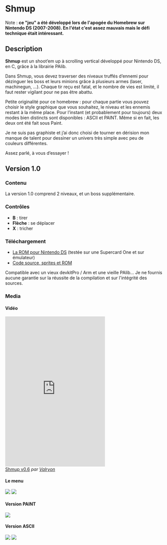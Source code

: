# Shmup

Note : **ce "jeu" a été développé lors de l'apogée du Homebrew sur Nintendo DS (2007-2008). En l'état c'est assez mauvais mais le défi technique était intéressant.**

## Description

**Shmup** est un shoot’em up à scrolling vertical développé pour Nintendo DS, en C, grâce à la librairie PAlib.


Dans Shmup, vous devez traverser des niveaux truffés d’ennemi pour dézinguer les boss et leurs minions grâce à plusieurs armes (laser, machinegun, …). Chaque tir reçu est fatal, et le nombre de vies est limité, il faut rester vigilant pour ne pas être abattu.

Petite originalité pour ce homebrew : pour chaque partie vous pouvez choisir le style graphique que vous souhaitez, le niveau et les ennemis restant à la même place. Pour l’instant (et probablement pour toujours) deux modes bien distincts sont disponibles : ASCII et PAINT. Même si en fait, les deux ont été fait sous Paint.

Je ne suis pas graphiste et j’ai donc choisi de tourner en dérision mon manque de talent pour dessiner un univers très simple avec peu de couleurs différentes.

Assez parlé, à vous d’essayer !

## Version 1.0

### Contenu

La version 1.0 comprend 2 niveaux, et un boss supplémentaire.

### Contrôles

- **B** : tirer
- **Flèche** : se déplacer
- **X** : tricher

### Téléchargement

- [La ROM pour Nintendo DS](http://d.pr/f/IhNq) (testée sur une Supercard One et sur émulateur)
- [Code source, sprites et ROM ](http://d.pr/f/IhNq)

Compatible avec un vieux devkitPro / Arm et une vieille PAlib…
Je ne fournis aucune garantie sur la réussite de la compilation et sur l'intégrité des sources.

### Media

#### Vidéo

<iframe frameborder="0" width="320" height="480" src="http://www.dailymotion.com/embed/video/x7eyiz"></iframe><br /><a href="http://www.dailymotion.com/video/x7eyiz_shmup-v0-6_videogames" target="_blank">Shmup v0.6</a> <i>par <a href="http://www.dailymotion.com/Valryon" target="_blank">Valryon</a></i>

#### Le menu

<img src="http://uppix.net/b/6/5/85bb6ff31cfba0204cdd8a65d8d00.bmp" />
<img src="http://uppix.net/0/5/a/0fcd83f586df1850e38c503eccdf7.bmp" />

#### Version PAINT

<img src="http://uppix.net/a/6/1/b2984795625ca407a2d55b4d83beb.bmp" />

#### Version ASCII

<img src="http://uppix.net/6/4/0/ad62e74fa61a92b0efb421585bffb.bmp" />
<img src="http://uppix.net/f/d/8/adbb5c3b7e7d39b47d3f3f381f3eb.bmp" />

